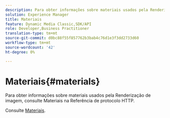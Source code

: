 ```yaml
---
description: Para obter informações sobre materiais usados pela Renderização de imagem, consulte Materiais na Referência de protocolo HTTP.
solution: Experience Manager
title: Materiais
feature: Dynamic Media Classic,SDK/API
role: Developer,Business Practitioner
translation-type: tm+mt
source-git-commit: d0bc88f55f857762b3bab4c76d1e3f3dd2733d60
workflow-type: tm+mt
source-wordcount: '42'
ht-degree: 0%

---
```



# Materiais{#materials}

Para obter informações sobre materiais usados pela Renderização de imagem, consulte Materiais na Referência de protocolo HTTP.

Consulte [Materiais](../../../../../ir-api/http-protocol/image-rendering-api-ref/c-ir-http-protocol-ref/c-ir-http-protocol-syntax-and-features/c-ir-http-materials/c-ir-http-materials.md#concept-45af2ab5694b4cfdadf1211ce3f5ed0f).
